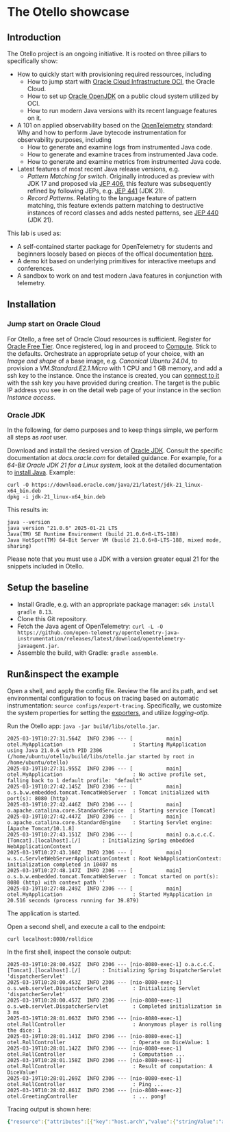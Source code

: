 # The Otello showcase

## Introduction
The Otello project is an ongoing initiative. It is rooted on three pillars to specifically show:

- How to quickly start with provisioning required ressources, including
  - How to jump start with [Oracle Cloud Infrastructure OCI](https://www.oracle.com/cloud/), the Oracle Cloud.
  - How to set up [Oracle OpenJDK](https://www.oracle.com/java/technologies/downloads/) on a public cloud system utilized by OCI.
  - How to run modern Java versions with its recent language features on it.
- A 101 on applied observability based on the [OpenTelemetry](https://opentelemetry.io/) standard: Why and how to perform Jave bytecode instrumentation for observability purposes, including
  - How to generate and examine logs from instrumented Java code.
  - How to generate and examine traces from instrumented Java code.
  - How to generate and examine metrics from instrumented Java code.
- Latest features of most recent Java release versions, e.g. 
  - *Pattern Matching for switch*. Originally introduced as preview with JDK 17 and proposed via [JEP 406](https://openjdk.org/jeps/406), this feature was subsequently refined by following JEPs, e.g. [JEP 441](https://openjdk.org/jeps/441) (JDK 21). 
  - *Record Patterns*. Relating to the language feature of pattern matching, this feature extends pattern matching to destructive instances of record classes and adds nested patterns, see [JEP 440](https://openjdk.org/jeps/440) (JDK 21). 

This lab is used as:
- A self-contained starter package for OpenTelemetry for students and beginners loosely based on pieces of the offical documentation [here](https://opentelemetry.io/docs/languages/java/getting-started/).
- A demo kit based on underlying primitives for interactive meetups and conferences.
- A sandbox to work on and test modern Java features in conjunction with telemetry.

## Installation

### Jump start on Oracle Cloud

For Otello, a free set of Oracle Cloud resources is sufficient. Register for [Oracle Free Tier](https://signup.oraclecloud.com/). Once registered, log in and proceed to [Compute](https://docs.oracle.com/en-us/iaas/Content/Compute/Tasks/launchinginstance.htm). Stick to the defaults. Orchestrate an appropriate setup of your choice, with an *Image and shape* of a base image, e.g. *Canonical Ubuntu 24.04*, to provision a *VM.Standard.E2.1.Micro* with 1 CPU and 1 GB memory, and add a ssh key to the instance. Once the instance is created, you can [connect to it](https://docs.oracle.com/en-us/iaas/Content/Compute/Tasks/accessinginstance.htm) with the ssh key you have provided during creation. The target is the public IP address you see in on the detail web page of your instance in the section *Instance access*.  

### Oracle JDK

In the following, for demo purposes and to keep things simple, we perform all steps as *root* user.

Download and install the desired version of [Oracle JDK](https://www.oracle.com/java/technologies/downloads/). Consult the specific documentation at *docs.oracle.com* for detailed guidance. For example, for a *64-Bit Oracle JDK 21 for a Linux system*, look at the detailed documentation to [install Java](https://www.oracle.com/de/java/technologies/downloads/#java21). Example:

```
curl -O https://download.oracle.com/java/21/latest/jdk-21_linux-x64_bin.deb
dpkg -i jdk-21_linux-x64_bin.deb
```

This results in:
```
java --version
java version "21.0.6" 2025-01-21 LTS
Java(TM) SE Runtime Environment (build 21.0.6+8-LTS-188)
Java HotSpot(TM) 64-Bit Server VM (build 21.0.6+8-LTS-188, mixed mode, sharing)
```

Please note that you must use a JDK with a version greater equal 21 for the snippets included in Otello.

## Setup the baseline

- Install Gradle, e.g. with an appropriate package manager: ```sdk install gradle 8.13```.
- Clone this Git repository. 
- Fetch the Java agent of OpenTelemetry: ```curl -L -O https://github.com/open-telemetry/opentelemetry-java-instrumentation/releases/latest/download/opentelemetry-javaagent.jar```.
- Assemble the build, with Gradle: ```gradle assemble```.

## Run&inspect the example

Open a shell, and apply the config file. Review the file and its path, and set environmental configuration to focus on tracing based on automatic instrumentation: ```source configs/export-tracing```. Specifically, we customize the system properties for setting the [exporters](https://opentelemetry.io/docs/languages/java/configuration/#properties-exporters), and utilize *logging-otlp*.

Run the Otello app: ```java -jar build/libs/otello.jar```.

```
2025-03-19T10:27:31.564Z  INFO 2306 --- [           main] otel.MyApplication                       : Starting MyApplication using Java 21.0.6 with PID 2306 (/home/ubuntu/otello/build/libs/otello.jar started by root in /home/ubuntu/otello)
2025-03-19T10:27:31.955Z  INFO 2306 --- [           main] otel.MyApplication                       : No active profile set, falling back to 1 default profile: "default"
2025-03-19T10:27:42.145Z  INFO 2306 --- [           main] o.s.b.w.embedded.tomcat.TomcatWebServer  : Tomcat initialized with port(s): 8080 (http)
2025-03-19T10:27:42.446Z  INFO 2306 --- [           main] o.apache.catalina.core.StandardService   : Starting service [Tomcat]
2025-03-19T10:27:42.447Z  INFO 2306 --- [           main] o.apache.catalina.core.StandardEngine    : Starting Servlet engine: [Apache Tomcat/10.1.8]
2025-03-19T10:27:43.151Z  INFO 2306 --- [           main] o.a.c.c.C.[Tomcat].[localhost].[/]       : Initializing Spring embedded WebApplicationContext
2025-03-19T10:27:43.160Z  INFO 2306 --- [           main] w.s.c.ServletWebServerApplicationContext : Root WebApplicationContext: initialization completed in 10407 ms
2025-03-19T10:27:48.147Z  INFO 2306 --- [           main] o.s.b.w.embedded.tomcat.TomcatWebServer  : Tomcat started on port(s): 8080 (http) with context path ''
2025-03-19T10:27:48.249Z  INFO 2306 --- [           main] otel.MyApplication                       : Started MyApplication in 20.516 seconds (process running for 39.879)
```

The application is started.

Open a second shell, and execute a call to the endpoint:
```
curl localhost:8080/rolldice
```

In the first shell, inspect the console output:
```
2025-03-19T10:28:00.452Z  INFO 2306 --- [nio-8080-exec-1] o.a.c.c.C.[Tomcat].[localhost].[/]       : Initializing Spring DispatcherServlet 'dispatcherServlet'
2025-03-19T10:28:00.453Z  INFO 2306 --- [nio-8080-exec-1] o.s.web.servlet.DispatcherServlet        : Initializing Servlet 'dispatcherServlet'
2025-03-19T10:28:00.457Z  INFO 2306 --- [nio-8080-exec-1] o.s.web.servlet.DispatcherServlet        : Completed initialization in 3 ms
2025-03-19T10:28:01.063Z  INFO 2306 --- [nio-8080-exec-1] otel.RollController                      : Anonymous player is rolling the dice: 1
2025-03-19T10:28:01.141Z  INFO 2306 --- [nio-8080-exec-1] otel.RollController                      : Operate on DiceValue: 1
2025-03-19T10:28:01.142Z  INFO 2306 --- [nio-8080-exec-1] otel.RollController                      : Computation ... 
2025-03-19T10:28:01.158Z  INFO 2306 --- [nio-8080-exec-1] otel.RollController                      : Result of computation: A DiceValue!
2025-03-19T10:28:01.269Z  INFO 2306 --- [nio-8080-exec-1] otel.RollController                      : Ping ...
2025-03-19T10:28:02.861Z  INFO 2306 --- [nio-8080-exec-2] otel.GreetingController                  : ... pong!
```

Tracing output is shown here:
```yaml
{"resource":{"attributes":[{"key":"host.arch","value":{"stringValue":"amd64"}},{"key":"host.name","value":{"stringValue":"instance-20241121-1211"}},{"key":"os.description","value":{"stringValue":"Linux 6.8.0-1021-oracle"}},{"key":"os.type","value":{"stringValue":"linux"}},{"key":"process.command_args","value":{"arrayValue":{"values":[{"stringValue":"/usr/lib/jvm/jdk-21.0.6-oracle-x64/bin/java"},{"stringValue":"-jar"},{"stringValue":"build/libs/otello.jar"}]}}},{"key":"process.executable.path","value":{"stringValue":"/usr/lib/jvm/jdk-21.0.6-oracle-x64/bin/java"}},{"key":"process.pid","value":{"intValue":"16283"}},{"key":"process.runtime.description","value":{"stringValue":"Oracle Corporation Java HotSpot(TM) 64-Bit Server VM 21.0.6+8-LTS-188"}},{"key":"process.runtime.name","value":{"stringValue":"Java(TM) SE Runtime Environment"}},{"key":"process.runtime.version","value":{"stringValue":"21.0.6+8-LTS-188"}},{"key":"service.instance.id","value":{"stringValue":"e4ac50f7-3288-4565-9b5a-e38c79e0b7ba"}},{"key":"service.name","value":{"stringValue":"otello"}},{"key":"telemetry.distro.name","value":{"stringValue":"opentelemetry-java-instrumentation"}},{"key":"telemetry.distro.version","value":{"stringValue":"2.13.3"}},{"key":"telemetry.sdk.language","value":{"stringValue":"java"}},{"key":"telemetry.sdk.name","value":{"stringValue":"opentelemetry"}},{"key":"telemetry.sdk.version","value":{"stringValue":"1.47.0"}}]},"scopeSpans":[{"scope":{"name":"io.opentelemetry.http-url-connection","version":"2.13.3-alpha","attributes":[]},"spans":[{"traceId":"a6d78ec9f9e7d4993a4aac1b5b25fc03","spanId":"1648256ac1edbf8d","parentSpanId":"f14e9a5c6fc6bf37","name":"GET","kind":3,"startTimeUnixNano":"1742481424357035853","endTimeUnixNano":"1742481424360897578","attributes":[{"key":"server.address","value":{"stringValue":"localhost"}},{"key":"network.protocol.version","value":{"stringValue":"1.1"}},{"key":"http.request.method","value":{"stringValue":"GET"}},{"key":"server.port","value":{"intValue":"8080"}},{"key":"thread.id","value":{"intValue":"29"}},{"key":"thread.name","value":{"stringValue":"http-nio-8080-exec-6"}},{"key":"url.full","value":{"stringValue":"http://localhost:8080/greeting"}},{"key":"http.response.status_code","value":{"intValue":"200"}}],"events":[],"links":[],"status":{},"flags":257}]},{"scope":{"name":"io.opentelemetry.tomcat-10.0","version":"2.13.3-alpha","attributes":[]},"spans":[{"traceId":"a6d78ec9f9e7d4993a4aac1b5b25fc03","spanId":"e8b12f9668ba7785","parentSpanId":"1648256ac1edbf8d","name":"GET /greeting","kind":2,"startTimeUnixNano":"1742481424358147032","endTimeUnixNano":"1742481424360546155","attributes":[{"key":"url.path","value":{"stringValue":"/greeting"}},{"key":"server.address","value":{"stringValue":"localhost"}},{"key":"client.address","value":{"stringValue":"127.0.0.1"}},{"key":"network.peer.address","value":{"stringValue":"127.0.0.1"}},{"key":"http.route","value":{"stringValue":"/greeting"}},{"key":"http.request.method","value":{"stringValue":"GET"}},{"key":"network.peer.port","value":{"intValue":"39278"}},{"key":"user_agent.original","value":{"stringValue":"Java/21.0.6"}},{"key":"network.protocol.version","value":{"stringValue":"1.1"}},{"key":"server.port","value":{"intValue":"8080"}},{"key":"thread.id","value":{"intValue":"31"}},{"key":"url.scheme","value":{"stringValue":"http"}},{"key":"thread.name","value":{"stringValue":"http-nio-8080-exec-8"}},{"key":"http.response.status_code","value":{"intValue":"200"}}],"events":[],"links":[],"status":{},"flags":769},{"traceId":"a6d78ec9f9e7d4993a4aac1b5b25fc03","spanId":"f14e9a5c6fc6bf37","name":"GET /rolldice","kind":2,"startTimeUnixNano":"1742481424353318810","endTimeUnixNano":"1742481424362057260","attributes":[{"key":"url.path","value":{"stringValue":"/rolldice"}},{"key":"server.address","value":{"stringValue":"localhost"}},{"key":"client.address","value":{"stringValue":"0:0:0:0:0:0:0:1"}},{"key":"network.peer.address","value":{"stringValue":"0:0:0:0:0:0:0:1"}},{"key":"http.route","value":{"stringValue":"/rolldice"}},{"key":"http.request.method","value":{"stringValue":"GET"}},{"key":"network.peer.port","value":{"intValue":"32876"}},{"key":"user_agent.original","value":{"stringValue":"curl/8.5.0"}},{"key":"network.protocol.version","value":{"stringValue":"1.1"}},{"key":"server.port","value":{"intValue":"8080"}},{"key":"thread.id","value":{"intValue":"29"}},{"key":"url.scheme","value":{"stringValue":"http"}},{"key":"thread.name","value":{"stringValue":"http-nio-8080-exec-6"}},{"key":"http.response.status_code","value":{"intValue":"200"}}],"events":[],"links":[],"status":{},"flags":257}]}],"schemaUrl":"https://opentelemetry.io/schemas/1.24.0"}
```
